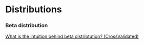 # Distributions

### Beta distribution

[What is the intuition behind beta distribtution? (CrossValidated)](http://stats.stackexchange.com/questions/47771/what-is-the-intuition-behind-beta-distribution)


